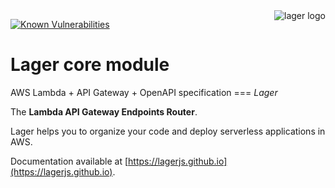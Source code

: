 <img align="right" alt="lager logo" src="https://raw.githubusercontent.com/lagerjs/lager/master/img/lager-logo2.png" />

[![Known Vulnerabilities](https://snyk.io/test/npm/@lager/lager/badge.svg)](https://snyk.io/test/npm/@lager/lager)

# Lager core module

AWS Lambda + API Gateway + OpenAPI specification === *Lager*

The **Lambda API Gateway Endpoints Router**.

Lager helps you to organize your code and deploy serverless applications in AWS.

Documentation available at [https://lagerjs.github.io](https://lagerjs.github.io).
